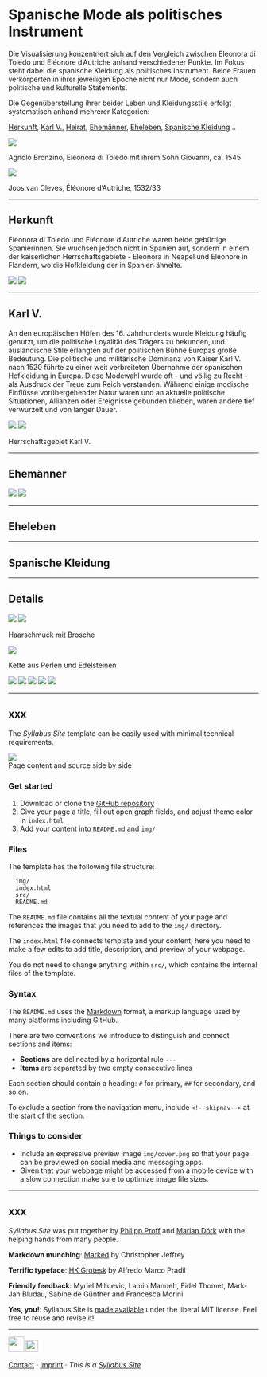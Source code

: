 
# Spanische Mode als politisches Instrument

Die Visualisierung konzentriert sich auf den Vergleich zwischen Eleonora di Toledo und Eléonore d’Autriche anhand verschiedener Punkte.
Im Fokus steht dabei die spanische Kleidung als politisches Instrument. Beide Frauen verkörperten in ihrer jeweiligen Epoche nicht nur Mode, sondern auch politische und kulturelle Statements.

Die Gegenüberstellung ihrer beider Leben und Kleidungsstile erfolgt systematisch anhand mehrerer Kategorien:

[Herkunft](#herkunft), [Karl V.](#karlv.), [Heirat](#heirat), [Ehemänner](#ehemänner), [Eheleben](#eheleben), [Spanische Kleidung](#spanischekleidung) ..  


<img src='img/eleonoraditoledo-bronzino.jpg' class='noresize'>

Agnolo Bronzino, Eleonora di Toledo mit ihrem Sohn Giovanni, ca. 1545


<img src='img/eleonoredautriche.jpg' class='noresize'>

Joos van Cleves, Éléonore d’Autriche, 1532/33


---


## Herkunft 

Eleonora di Toledo und Eléonore d'Autriche waren beide gebürtige Spanierinnen. Sie wuchsen jedoch nicht in Spanien auf, sondern in einem der kaiserlichen Herrschaftsgebiete - Eleonora in Neapel und Eléonore in Flandern, wo die Hofkleidung der in Spanien ähnelte.


<img src='img/toledoherkunft.png' class='noresize'>


<img src='img/austricheherkunft.png' class='noresize'>


---


## Karl V.

An den europäischen Höfen des 16. Jahrhunderts wurde Kleidung häufig genutzt, um die politische Loyalität des Trägers zu bekunden, und ausländische Stile erlangten auf der politischen Bühne Europas große Bedeutung.
Die politische und militärische Dominanz von Kaiser Karl V. nach 1520 führte zu einer weit verbreiteten Übernahme der spanischen Hofkleidung in Europa. Diese Modewahl wurde oft - und völlig zu Recht - als Ausdruck der Treue zum Reich verstanden. Während einige modische Einflüsse vorübergehender Natur waren und an aktuelle politische Situationen, Allianzen oder Ereignisse gebunden blieben, waren andere tief verwurzelt und von langer Dauer.



<img src='img/karl4.png' class='noresize'>


<img src='img/herrschaftsgebietkarl.jpg' class='noresize'>

Herrschaftsgebiet Karl V.

---


## Ehemänner


<img src='img/franz2.png' class='noresize'>


<img src='img/cosimo2.png' class='noresize'>


---


## Eheleben


---


## Spanische Kleidung



---


## Details


<img src='img/gesicht.png' class='noresize'>


<img src='img/haarschmuck.png' class='noresize'>

Haarschmuck mit Brosche 


<img src='img/kette.png' class='noresize'>

Kette aus Perlen und Edelsteinen


<img src='img/schmucksteine.png' class='noresize'>


<img src='img/manschette.png' class='noresize'>


<img src='img/brief.png' class='noresize'>


<img src='img/ringe.png' class='noresize'>


<img src='img/hintergrund.png' class='noresize'>


---


## xxx

The *Syllabus Site* template can be easily used with minimal technical requirements.


![](img/sidebyside.webp)  
Page content and source side by side


### Get started

1. Download or clone the [GitHub repository](https://github.com/uclab-potsdam/syllabus-site/)
2. Give your page a title, fill out open graph fields, and adjust theme color in `index.html`
3. Add your content into `README.md` and `img/`


### Files

The template has the following file structure:

      img/
      index.html
      src/
      README.md

The `README.md` file contains all the textual content of your page and references the images that you need to add to the `img/` directory. 

The `index.html` file connects template and your content; here you need to make a few edits to add title, description, and preview of your webpage. 

You do not need to change anything within `src/`, which contains the internal files of the template.


### Syntax

The `README.md` uses the [Markdown](https://en.wikipedia.org/wiki/Markdown) format, a markup language used by many platforms including GitHub.

There are two conventions we introduce to distinguish and connect sections and items:

- **Sections** are delineated by a horizontal rule `---` 
- **Items** are separated by two empty consecutive lines

Each section should contain a heading:
`#` for primary, `##` for secondary, and so on.

To exclude a section from the navigation menu, include `<!--skipnav-->` at the start of the section.



### Things to consider

- Include an expressive preview image `img/cover.png` so that your page can be previewed on social media and messaging apps.
- Given that your webpage might be accessed from a mobile device with a slow connection make sure to optimize image file sizes.


---


## xxx

*Syllabus Site* was put together by [Philipp Proff](https://philippproff.eu) and [Marian Dörk](https://mariandoerk.de) with the helping hands from many people.


**Markdown munching**: [Marked](https://marked.js.org) by Christopher Jeffrey


**Terrific typeface**: [HK Grotesk](https://github.com/HankenDesignCo/HK-Grotesk) by Alfredo Marco Pradil


**Friendly feedback**: Myriel Milicevic, Lamin Manneh, Fidel Thomet, Mark-Jan Bludau, Sabine de Günther and Francesca Morini


**Yes, you!**: Syllabus Site is [made available](https://github.com/uclab-potsdam/syllabus-site/) under the liberal MIT license. Feel free to reuse and revise it!


---


[<img src='img/fhp.svg' style='height:2.25em'>](https://www.fh-potsdam.de/) 
[<img src='img/id.svg' style='height:1.75em'>](https://interface.fh-potsdam.de/) 

[Contact](mailto:marian.doerk@fh-potsdam.de,philipp.proff@gmx.de?subject=Syllabus%20Site) · [Imprint](https://www.fh-potsdam.de/impressum) · *This is a [Syllabus Site](https://infovis.fh-potsdam.de/syllabus-site/)*
